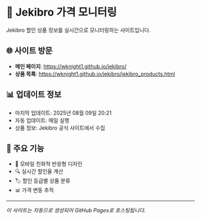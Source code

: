 # 🧸 Jekibro 가격 모니터링

Jekibro 할인 상품 정보를 실시간으로 모니터링하는 사이트입니다.

## 🌐 사이트 방문

- **메인 페이지**: https://wknight1.github.io/jekibro/
- **상품 목록**: https://wknight1.github.io/jekibro/jekibro_products.html

## 📊 업데이트 정보

- 마지막 업데이트: 2025년 08월 09일 20:21
- 자동 업데이트: 매일 실행
- 상품 정보: Jekibro 공식 사이트에서 수집

## 🎯 주요 기능

- 📱 모바일 친화적 반응형 디자인
- 🔍 실시간 할인율 계산
- 🏷️ 할인 등급별 상품 분류
- 📊 가격 변동 추적

---

*이 사이트는 자동으로 생성되어 GitHub Pages로 호스팅됩니다.*
